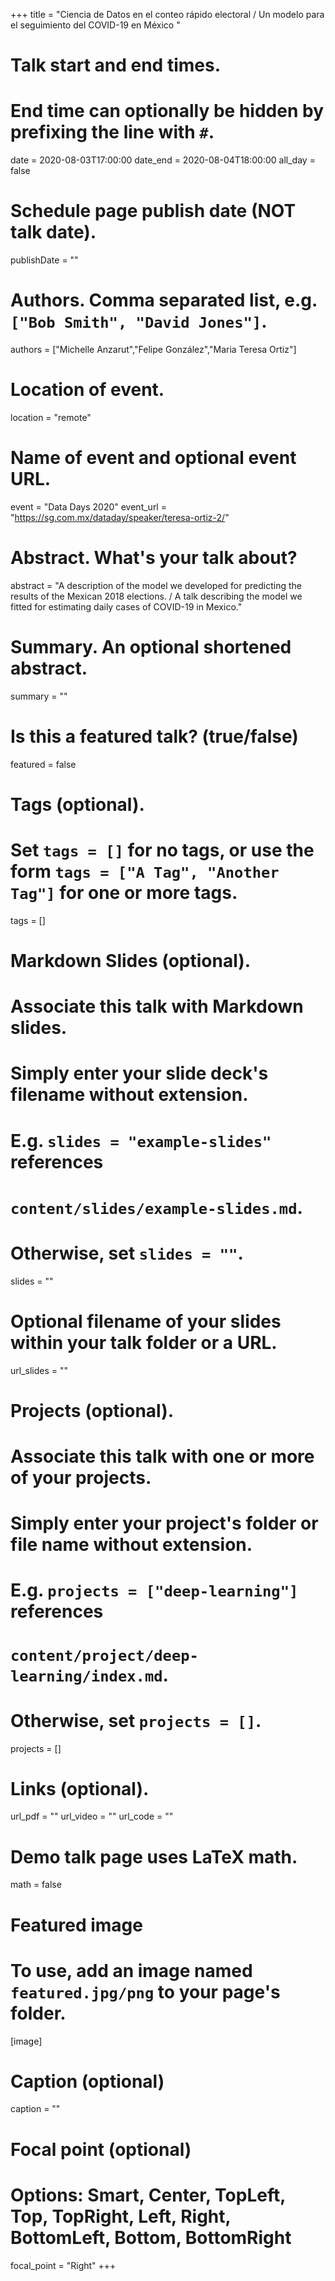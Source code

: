 +++
title = "Ciencia de Datos en el conteo rápido electoral / Un modelo para el seguimiento del COVID-19 en México "

# Talk start and end times.
#   End time can optionally be hidden by prefixing the line with `#`.
date = 2020-08-03T17:00:00
date_end = 2020-08-04T18:00:00
all_day = false

# Schedule page publish date (NOT talk date).
publishDate = ""

# Authors. Comma separated list, e.g. `["Bob Smith", "David Jones"]`.
authors = ["Michelle Anzarut","Felipe González","Maria Teresa Ortiz"]

# Location of event.
location = "remote"

# Name of event and optional event URL.
event = "Data Days 2020"
event_url = "https://sg.com.mx/dataday/speaker/teresa-ortiz-2/"

# Abstract. What's your talk about?
abstract = "A description of the model we developed for predicting the results of the Mexican 2018 elections. / A talk describing the model we fitted for estimating daily cases of COVID-19 in Mexico."

# Summary. An optional shortened abstract.
summary = ""

# Is this a featured talk? (true/false)
featured = false

# Tags (optional).
#   Set `tags = []` for no tags, or use the form `tags = ["A Tag", "Another Tag"]` for one or more tags.
tags = []

# Markdown Slides (optional).
#   Associate this talk with Markdown slides.
#   Simply enter your slide deck's filename without extension.
#   E.g. `slides = "example-slides"` references 
#   `content/slides/example-slides.md`.
#   Otherwise, set `slides = ""`.
slides = ""

# Optional filename of your slides within your talk folder or a URL.
url_slides = ""

# Projects (optional).
#   Associate this talk with one or more of your projects.
#   Simply enter your project's folder or file name without extension.
#   E.g. `projects = ["deep-learning"]` references 
#   `content/project/deep-learning/index.md`.
#   Otherwise, set `projects = []`.
projects = []

# Links (optional).
url_pdf = ""
url_video = ""
url_code = ""

# Demo talk page uses LaTeX math.
math = false

# Featured image
# To use, add an image named `featured.jpg/png` to your page's folder. 
[image]
  # Caption (optional)
  caption = ""

  # Focal point (optional)
  # Options: Smart, Center, TopLeft, Top, TopRight, Left, Right, BottomLeft, Bottom, BottomRight
  focal_point = "Right"
+++
